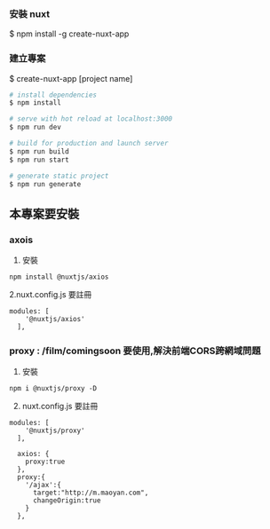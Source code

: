 ### 安裝 nuxt
$ npm install -g create-nuxt-app

### 建立專案
$ create-nuxt-app [project name]

```bash
# install dependencies
$ npm install

# serve with hot reload at localhost:3000
$ npm run dev

# build for production and launch server
$ npm run build
$ npm run start

# generate static project
$ npm run generate
```

## 本專案要安裝
### axois
1. 安裝
```
npm install @nuxtjs/axios
```
2.nuxt.config.js 要註冊
```
modules: [
    '@nuxtjs/axios'
  ],
```

### proxy : /film/comingsoon 要使用,解決前端CORS跨網域問題
1. 安裝
```
npm i @nuxtjs/proxy ‐D
```
2. nuxt.config.js 要註冊
```
modules: [
    '@nuxtjs/proxy'
  ],

  axios: {
    proxy:true
  },
  proxy:{
    '/ajax':{
      target:"http://m.maoyan.com",
      changeOrigin:true
    }
  },
```






